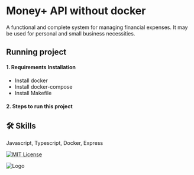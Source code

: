 # Money+ API without docker

A functional and complete system for managing financial expenses. It may be used for personal and small business necessities.

## Running project

#### 1. Requirements Installation

- Install docker
- Install docker-compose
- Install Makefile

#### 2. Steps to run this project

## 🛠 Skills

Javascript, Typescript, Docker, Express

[![MIT License](https://img.shields.io/badge/License-MIT-green.svg)](https://choosealicense.com/licenses/mit/)

![Logo](https://www.ledgerinsights.com/wp-content/uploads/2019/10/digital-currency-dollar.2-810x476.jpg)
